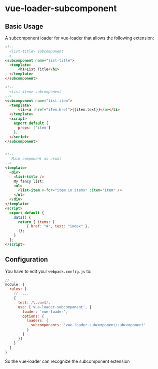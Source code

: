 vue-loader-subcomponent
===============================

Basic Usage
--------------------------------

A subcomponent loader for vue-loader that allows the following extension:

```html
<!-- 
  <list-title> subcomponent 
-->
<subcomponent name="list-title">
  <template>
      <h1>List Title</h1>
  </template>
</subcomponent>

<!-- 
  <list-item> subcomponent 
-->
<subcomponent name="list-item">
  <template>
      <li><a :href="item.href">{{item.text}}</a></li>
  </template>
  <script>
    export default {
      props: ['item']
    };
  </script>
</subcomponent>


<!-- 
   Main component as usual 
-->
<template>
  <div>
    <list-title />
    My fancy list:
    <ul>
      <list-item v-for="item in items" :item="item" />
    </ul>
  </div>
</template>
<script>
  export default {
    data() {
      return { items: [
          { href: "#", text: "index" },
      ]};
    }
  };
</script>
```

Configuration
--------------------------

You have to edit your `webpack.config.js` to:
```js
// ...
module: {
  rules: [
    // ...,
    {
      test: /\.vue$/,
      use: ['vue-loader-subcomponent', {
        loader: 'vue-loader',
        options: {
          loaders: {
            subcomponents: 'vue-loader-subcomponent/subcomponent'
          }
        }
      }]
    }
  ]
}

```

So the vue-loader can recognize the subcomponent extension
